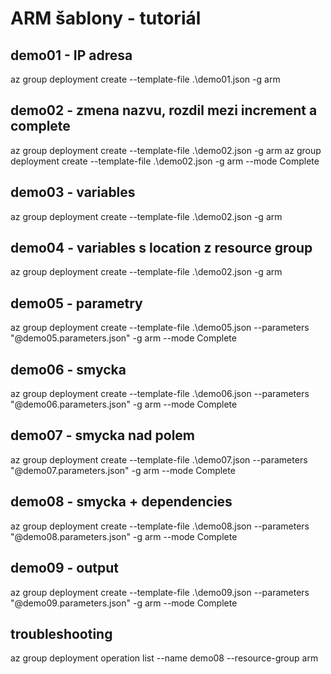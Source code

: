 # ARM šablony - tutoriál

## demo01 - IP adresa
az group deployment create --template-file .\demo01.json -g arm

## demo02 - zmena nazvu, rozdil mezi increment a complete
az group deployment create --template-file .\demo02.json -g arm
az group deployment create --template-file .\demo02.json -g arm --mode Complete

## demo03 - variables
az group deployment create --template-file .\demo02.json -g arm

## demo04 - variables s location z resource group
az group deployment create --template-file .\demo02.json -g arm

## demo05 - parametry
az group deployment create --template-file .\demo05.json --parameters "@demo05.parameters.json" -g arm --mode Complete

## demo06 - smycka
az group deployment create --template-file .\demo06.json --parameters "@demo06.parameters.json" -g arm --mode Complete

## demo07 - smycka nad polem
az group deployment create --template-file .\demo07.json --parameters "@demo07.parameters.json" -g arm --mode Complete

## demo08 - smycka + dependencies
az group deployment create --template-file .\demo08.json --parameters "@demo08.parameters.json" -g arm --mode Complete

## demo09 - output
az group deployment create --template-file .\demo09.json --parameters "@demo09.parameters.json" -g arm --mode Complete


## troubleshooting
az group deployment operation list --name demo08  --resource-group arm
